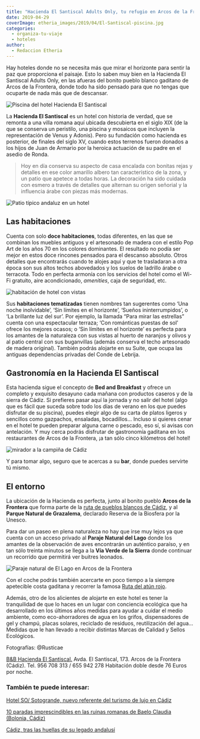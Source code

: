```yaml
---
title: "Hacienda El Santiscal Adults Only, tu refugio en Arcos de la Frontera"
date: 2019-04-29
coverImage: etheria_images/2019/04/El-Santiscal-piscina.jpg
categories: 
  - organiza-tu-viaje
  - hoteles
author: 
  - Redaccion Etheria
---
```


Hay hoteles donde no se necesita más que mirar el horizonte para sentir la paz que proporciona el paisaje. Esto lo saben muy bien en la Hacienda El Santiscal Adults Only, en las afueras del bonito pueblo blanco gaditano de Arcos de la Frontera, donde todo ha sido pensado para que no tengas que ocuparte de nada más que de descansar.

![Piscina del hotel Hacienda El Santiscal](etheria_images/2019/04/El-Santiscal-piscina.jpg "Piscina de la Hacienda El Santiscal.")

La **Hacienda El Santiscal** es un hotel con historia de verdad, que se remonta a una 
villa romana aquí ubicada descubierta en el siglo XIX (de la que se conserva un 
peristilo, una piscina y mosaicos que incluyen la representación de Venus y Adonis). 
Pero su fundación como hacienda es posterior, de finales del siglo XV, cuando estos 
terrenos fueron donados a los hijos de Juan de Armario por la heroica actuación de su 
padre en el asedio de Ronda. 

> Hoy en día conserva su aspecto de casa encalada con bonitas rejas y detalles en ese 
> color amarillo albero tan característico de la zona, y un patio que apetece a todas 
> horas. La decoración ha sido cuidada con esmero a través de detalles que alternan su 
> origen señorial y la influencia árabe con piezas más modernas. 

![Patio típico andaluz en un hotel](etheria_images/2019/04/El-Santiscal-patio.jpg "Patio central de la Hacienda.")

## Las habitaciones

Cuenta con solo **doce habitaciones**, todas diferentes, en las que se combinan los 
muebles antiguos y el artesonado de madera con el estilo Pop Art de los años 70 en los 
colores dominantes. El resultado no podía ser mejor en estos doce rincones pensados para 
el descanso absoluto. Otros detalles que encontrarás cuando te alojes aquí y que te 
trasladaran a otra época son sus altos techos abovedados y los suelos de ladrillo árabe 
o terracota. Todo en perfecta armonía con los servicios del hotel como el Wi-Fi 
gratuito, aire acondicionado, _amenities_, caja de seguridad, etc. 

![habitación de hotel con vistas](etheria_images/2019/04/El-Santiscal-habitacion-vistas.jpg "Habitación 'Para mirar las estrellas' de la Hacienda El Santiscal.")

Sus **habitaciones tematizadas** tienen nombres tan sugerentes como ‘Una noche 
inolvidable’, ‘Sin límites en el horizonte’, ‘Sueños ininterrumpidos’, o ‘La brillante 
luz del sur’. Por ejemplo, la llamada “Para mirar las estrellas” cuenta con una 
espectacular terraza; ‘Con románticas puestas de sol’ ofrece los mejores ocasos; o ‘Sin 
límites en el horizonte’ es perfecta para los amantes de la naturaleza con sus vistas al 
huerto de naranjos y olivos y al patio central con sus buganvillas (además conserva el 
techo artesonado de madera original). También podrás alojarte en su Suite, que ocupa las 
antiguas dependencias privadas del Conde de Lebrija. 

## Gastronomía en la Hacienda El Santiscal

Esta hacienda sigue el concepto de **Bed and Breakfast** y ofrece un completo y 
exquisito desayuno cada mañana con productos caseros y de la sierra de Cádiz. Si 
prefieres pasar aquí la jornada y no salir del hotel (algo que es fácil que suceda sobre 
todo los días de verano en los que puedes disfrutar de su piscina), puedes elegir algo 
de su carta de platos ligeros y sencillos como gazpachos, ensaladas, bocadillos… Incluso 
si quieres cenar en el hotel te pueden preparar alguna carne o pescado, eso sí, si 
avisas con antelación. Y muy cerca podrás disfrutar de gastronomía gaditana en los 
restaurantes de Arcos de la Frontera, ¡a tan sólo cinco kilómetros del hotel! 

![mirador a la campiña de Cádiz](etheria_images/2019/04/El-Santiscal-comedor.jpg "Comedor de la Hacienda El Santiscal.")

Y para tomar algo, seguro que te acercas a su **bar**, donde puedes servirte tú mismo. 

## El entorno

La ubicación de la Hacienda es perfecta, junto al bonito pueblo **Arcos de la Frontera** 
que forma parte de la [ruta de pueblos blancos de 
Cádiz](https://etheriamagazine.com/2018/11/02/ruta-por-los-pueblos-blancos-de-cadiz/), y 
al **Parque Natural de Grazalema**, declarado Reserva de la Biosfera por la Unesco. 

Para dar un paseo en plena naturaleza no hay que irse muy lejos ya que cuenta con un 
acceso privado al **Paraje Natural del Lago** donde los amantes de la observación de 
aves encontrarán un auténtico paraíso, y en tan sólo treinta minutos se llega a la **Vía 
Verde de la Sierra** donde continuar un recorrido que permitirá ver buitres leonados. 

![Paraje natural de El Lago en Arcos de la Frontera](etheria_images/2019/04/El-Santiscal-general.jpg "La Hacienda El Santiscal se ubica en medio de un bonito paraje natural.")

Con el coche podrás también acercarte en poco tiempo a la siempre apetecible costa 
gaditana y recorrer la famosa [Ruta del atún 
rojo](https://etheriamagazine.com/2018/06/12/ruta-del-atun-rojo-en-cadiz/). 

Además, otro de los alicientes de alojarte en este hotel es tener la tranquilidad de que 
lo haces en un lugar con conciencia ecológica que ha desarrollado en los últimos años 
medidas para ayudar a cuidar el medio ambiente, como eco-ahorradores de agua en los 
grifos, dispensadores de gel y champú, placas solares, reciclado de residuos, 
reutilización del agua… Medidas que le han llevado a recibir distintas Marcas de Calidad 
y Sellos Ecológicos. 

Fotografías: @Rusticae 

[B&B Hacienda El Santiscal.](https://www.rusticae.es/hotel/hacienda-el-santiscal-1053) 
Avda. El Santiscal, 173. Arcos de la Frontera (Cádiz). Tel. 956 708 313 / 655 942 278 
Habitación doble desde 76 Euros por noche. 

### También te puede interesar:

[Hotel SO/ Sotogrande, nuevo referente del turismo de lujo en 
Cádiz](https://etheriamagazine.com/2021/09/27/so-sotogrande-hotel-de-lujo-cadiz/) 

[10 paradas imprescindibles en las ruinas romanas de Baelo Claudia (Bolonia, 
Cádiz)](https://etheriamagazine.com/2019/08/22/guia-que-ver-ruinas-romanas-baelo-claudia-playa-bolonia/) 

[Cádiz, tras las huellas de su legado 
andalusí](https://etheriamagazine.com/2019/05/20/viajar-con-amigas-que-hacer-en-cadiz/)
